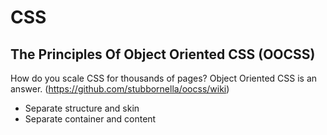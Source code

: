 # CSS

## The Principles Of Object Oriented CSS (OOCSS)

How do you scale CSS for thousands of pages? Object Oriented CSS is an answer.
(https://github.com/stubbornella/oocss/wiki)

- Separate structure and skin
- Separate container and content



